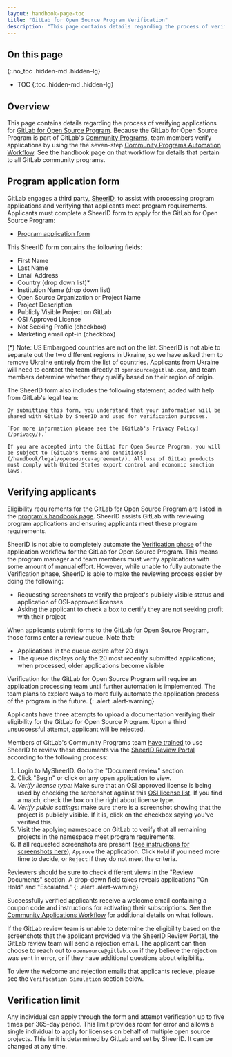 ```yaml
---
layout: handbook-page-toc
title: "GitLab for Open Source Program Verification"
description: "This page contains details regarding the process of verification for the GitLab for Open Source Program."
---
```


## On this page
{:.no_toc .hidden-md .hidden-lg}

- TOC
{:toc .hidden-md .hidden-lg}

## Overview

This page contains details regarding the process of verifying applications for [GitLab for Open Source Program](/solutions/open-source/). Because the GitLab for Open Source Program is part of GitLab's [Community Programs](handbook/marketing/community-relations/community-programs/), team members verify applications by using the the seven-step [Community Programs Automation Workflow](/handbook/marketing/community-relations/community-programs/automated-community-programs). See the handbook page on that workflow for details that pertain to all GitLab community programs.

## Program application form

GitLab engages a third party, [SheerID](https://www.sheerid.com/), to assist with processing program applications and verifying that applicants meet program requirements. Applicants must complete a SheerID form to apply for the GitLab for Open Source Program:

* [Program application form](https://offers.sheerid.com/gitlab/member/)

This SheerID form contains the following fields:

- First Name
- Last Name
- Email Address
- Country (drop down list)*
- Institution Name (drop down list)
- Open Source Organization or Project Name
- Project Description
- Publicly Visible Project on GitLab
- OSI Approved License
- Not Seeking Profile (checkbox)
- Marketing email opt-in (checkbox)

(*) Note: US Embargoed countries are not on the list. SheerID is not able to separate out the two different regions in Ukraine, so we have asked them to remove Ukraine entirely from the list of countries. Applicants from Ukraine will need to contact the team directly at `opensource@gitlab.com`, and team members determine whether they qualify based on their region of origin.

The SheerID form also includes the following statement, added with help from GitLab's legal team:

```
By submitting this form, you understand that your information will be shared with GitLab by SheerID and used for verification purposes.

`For more information please see the [GitLab's Privacy Policy](/privacy/).`

If you are accepted into the GitLab for Open Source Program, you will be subject to [GitLab's terms and conditions](/handbook/legal/opensource-agreement/). All use of GitLab products must comply with United States export control and economic sanction laws.
```

## Verifying applicants

Eligibility requirements for the GitLab for Open Source Program are listed in the [program's handbook page](/handbook/marketing/community-relations/opensource-program/). SheerID assists GitLab with reviewing program applications and ensuring applicants meet these program requirements.

SheerID is not able to completely automate the [Verification phase](/handbook/marketing/community-relations/community-programs/automated-community-programs/#verification) of the application workflow for the GitLab for Open Source Program. This means the program manager and team members must verify applications with some amount of manual effort. However, while unable to fully automate the Verification phase, SheerID is able to make the reviewing process easier by doing the following:

* Requesting screenshots to verify the project's publicly visible status and application of OSI-approved licenses
* Asking the applicant to check a box to certify they are not seeking profit with their project

When applicants submit forms to the GitLab for Open Source Program, those forms enter a review queue. Note that:

* Applications in the queue expire after 20 days
* The queue displays only the 20 most recently submitted applications; when processed, older applications become visible

<i class="fas fa-hand-point-right" aria-hidden="true" style="color: rgb(138, 109, 59);"></i> Verification for the GitLab for Open Source Program will require an application processing team until further automation is implemented. The team plans to explore ways to more fully automate the application process of the program in the future.
{: .alert .alert-warning}

Applicants have three attempts to upload a documentation verifying their eligibility for the GitLab for Open Source Program. Upon a third unsuccessful attempt, applicant will be rejected.

Members of GitLab's Community Programs team [have trained](https://about.gitlab.com/handbook/marketing/community-relations/community-programs/automated-community-programs/#sheer-id-training-materials) to use SheerID to review these documents via the [SheerID Review Portal](https://my.sheerid.com/) according to the following process:

 1. Login to MySheerID. Go to the "Document review" section.
 1. Click "Begin" or click on any open application to view.
 1. _Verify license type:_ Make sure that an OSI approved license is being used by checking the screenshot against this [OSI license list](https://opensource.org/licenses/alphabetical). If you find a match, check the box on the right about license type.
 1. _Verify public settings:_ make sure there is a screenshot showing that the project is publicly visible. If it is, click on the checkbox saying you've verified this.
 1. Visit the applying namespace on GitLab to verify that all remaining projects in the namespace meet program requirements.
 1. If all requested screenshots are present ([see instructions for screenshots here](https://docs.gitlab.com/ee/subscriptions/#gitlab-for-open-source)), `Approve` the application. Click `Hold` if you need more time to decide, or `Reject` if they do not meet the criteria.

<i class="fas fa-hand-point-right" aria-hidden="true" style="color: rgb(138, 109, 59);"></i> Reviewers should be sure to check different views in the "Review Documents" section. A drop-down field takes reveals applications "On Hold" and "Escalated."
{: .alert .alert-warning}

Successfully verified applicants receive a welcome email containing a coupon code and instructions for activating their subscriptions. See the [Community Applications Workflow](/handbook/marketing/community-relations/community-programs/automated-community-programs) for additional details on what follows.

If the GitLab review team is unable to determine the eligibility based on the screenshots that the applicant provided via the SheerID Review Portal, the GitLab review team will send a rejection email. The applicant can then choose to reach out to `opensource@gitlab.com` if they believe the rejection was sent in error, or if they have additional questions about eligibility.

To view the welcome and rejection emails that applicants recieve, please see the `Verification Simulation` section below.

## Verification limit

Any individual can apply through the form and attempt verification up to five times per 365-day period. This limit provides room for error and allows a single individual to apply for licenses on behalf of multiple open source projects. This limit is determined by GitLab and set by SheerID. It can be changed at any time.
